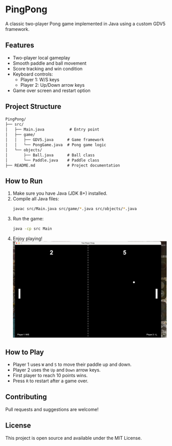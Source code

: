 # PingPong

A classic two-player Pong game implemented in Java using a custom GDV5 framework.

## Features
- Two-player local gameplay
- Smooth paddle and ball movement
- Score tracking and win condition
- Keyboard controls:
  - Player 1: W/S keys
  - Player 2: Up/Down arrow keys
- Game over screen and restart option

## Project Structure
```
PingPong/
├── src/
│   ├── Main.java           # Entry point
│   ├── game/
│   │   ├── GDV5.java      # Game framework
│   │   └── PongGame.java  # Pong game logic
│   └── objects/
│       ├── Ball.java      # Ball class
│       └── Paddle.java    # Paddle class
├── README.md              # Project documentation
```

## How to Run
1. Make sure you have Java (JDK 8+) installed.
2. Compile all Java files:
   ```sh
   javac src/Main.java src/game/*.java src/objects/*.java
   ```
3. Run the game:
   ```sh
   java -cp src Main
   ```
4. Enjoy playing!
   ![Game Screenshot](images/Screenshot.png)
## How to Play
- Player 1 uses `W` and `S` to move their paddle up and down.
- Player 2 uses the `Up` and `Down` arrow keys.
- First player to reach 10 points wins.
- Press `R` to restart after a game over.

## Contributing
Pull requests and suggestions are welcome!

## License
This project is open source and available under the MIT License.


